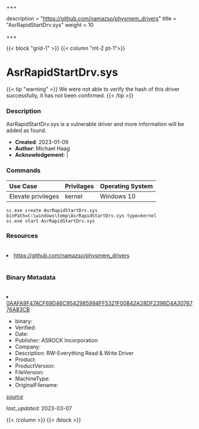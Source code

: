 +++

description = "https://github.com/namazso/physmem_drivers"
title = "AsrRapidStartDrv.sys"
weight = 10

+++


{{< block "grid-1" >}}
{{< column "mt-2 pt-1">}}




# AsrRapidStartDrv.sys 


{{< tip "warning" >}}
We were not able to verify the hash of this driver successfully, it has not been confirmed.
{{< /tip >}}




### Description


AsrRapidStartDrv.sys is a vulnerable driver and more information will be added as found.


- **Created**: 2023-01-09
- **Author**: Michael Haag
- **Acknowledgement**:  | [](https://twitter.com/)

### Commands

| Use Case | Privilages | Operating System | 
|:---- | ---- | ---- |
| Elevate privileges | kernel | Windows 10 |

```
sc.exe create AsrRapidStartDrv.sys binPath=C:\windows\temp\AsrRapidStartDrv.sys type=kernel
sc.exe start AsrRapidStartDrv.sys
```

### Resources
<br>


<li><a href=" https://github.com/namazso/physmem_drivers"> https://github.com/namazso/physmem_drivers</a></li>


<br>


### Binary Metadata
<br>



<li><a href="https://www.virustotal.com/gui/file/0AAFA9F47ACF69D46C9542985994FF5321F00842A28DF2396D4A3076776A83CB">0AAFA9F47ACF69D46C9542985994FF5321F00842A28DF2396D4A3076776A83CB</a></li>



- binary: 
- Verified: 
- Date: 
- Publisher: ASROCK Incorporation
- Company: 
- Description: RW-Everything Read &amp; Write Driver
- Product: 
- ProductVersion: 
- FileVersion: 
- MachineType: 
- OriginalFilename: 

[*source*](https://github.com/magicsword-io/LOLDrivers/tree/main/yaml/asrrapidstartdrv.sys.yml)

*last_updated:* 2023-03-07


{{< /column >}}
{{< /block >}}
